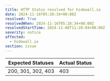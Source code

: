 ```yaml
---
title: HTTP Status resolved for hidewall.io
date: 2024-11-16T05:28:34+00:00Z
resolved: True
resolvedWhen: 2024-11-16T05:28:34+00:00Z
resolvedStartTime: 2024-11-08T11:28:04+00:00Z
severity: notice
affected:
  - hidewall.io
section: issue
---
```


| Expected Statuses | Actual Status  |
|-------------------|----------------|
| 200, 301, 302, 403 | 403 |
